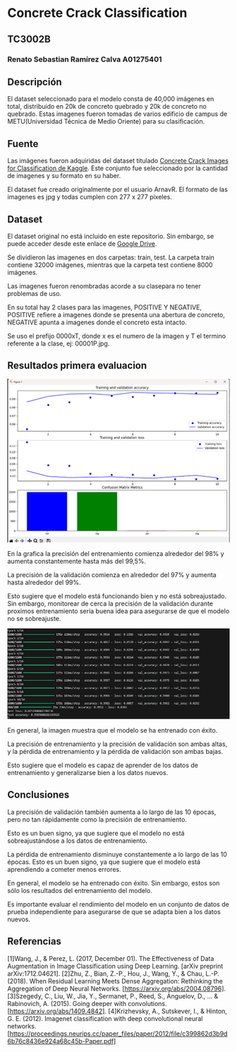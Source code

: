 # Concrete Crack Classification
## TC3002B
### Renato Sebastian Ramírez Calva A01275401
## Descripción
El dataset seleccionado para el modelo consta de 40,000 imágenes en total, distribuido en 20k de concreto quebrado y 20k de concreto no quebrado. Estas imagenes fueron tomadas de varios edificio de campus de METU(Universidad Técnica de Medio Oriente) para su clasificación.
## Fuente
Las imágenes fueron adquiridas del dataset titulado [Concrete Crack Images for Classification de Kaggle](https://www.kaggle.com/datasets/arnavr10880/concrete-crack-images-for-classification?select=Negative). 
Este conjunto fue seleccionado por la cantidad de imagenes y su formato en su haber.

El dataset fue creado originalmente por el usuario ArnavR. El formato de las imagenes es jpg y todas cumplen con 277 x 277 pixeles.


## Dataset
El dataset original no está incluido en este repositorio. Sin embargo, se puede acceder desde este enlace de [Google Drive](https://drive.google.com/drive/folders/1esR6ZMOZ3Ljps-FKKPdS_Y1fAdb_qZ6E?ths=true).

Se dividieron las imagenes en dos carpetas: train, test. La carpeta train contiene 32000 imágenes, mientras que la carpeta test contiene 8000 imágenes. 

Las imagenes fueron renombradas acorde a su clasepara no tener problemas de uso. 

En su total hay 2 clases para las imagenes, POSITIVE Y NEGATIVE, POSITIVE refiere a imagenes donde se presenta una abertura de concreto, NEGATIVE apunta a imagenes donde el concreto esta intacto.

Se uso el prefijo 0000xT, donde x es el numero de la imagen y T el termino referente a la clase, ej: 00001P.jpg.

## Resultados primera evaluacion
![Train and Validation de Modelo Sin Refinar](./img/Accuracy.png)



En la grafica la precisión del entrenamiento comienza alrededor del 98% y aumenta constantemente hasta más del 99,5%. 

La precisión de la validación comienza en alrededor del 97% y aumenta hasta alrededor del 99%. 

Esto sugiere que el modelo está funcionando bien y no está sobreajustado. Sin embargo, monitorear de cerca la precisión de la validación durante proximos entrenamiento seria buena idea para asegurarse de que el modelo no se sobreajuste.

![Epochs](./img/AccuracyModel.png)

En general, la imagen muestra que el modelo se ha entrenado con éxito. 

La precisión de entrenamiento y la precisión de validación son ambas altas, y la pérdida de entrenamiento y la pérdida de validación son ambas bajas. 

Esto sugiere que el modelo es capaz de aprender de los datos de entrenamiento y generalizarse bien a los datos nuevos.

## Conclusiones 

La precisión de validación también aumenta a lo largo de las 10 épocas, pero no tan rápidamente como la precisión de entrenamiento. 

Esto es un buen signo, ya que sugiere que el modelo no está sobreajustándose a los datos de entrenamiento.

La pérdida de entrenamiento disminuye constantemente a lo largo de las 10 épocas. Esto es un buen signo, ya que sugiere que el modelo está aprendiendo a cometer menos errores.

En general, el modelo se ha entrenado con éxito. Sin embargo, estos son sólo los resultados del entrenamiento del modelo. 

Es importante evaluar el rendimiento del modelo en un conjunto de datos de prueba independiente para asegurarse de que se adapta bien a los datos nuevos.

## Referencias
[1]Wang, J., & Perez, L. (2017, December 01). The Effectiveness of Data Augmentation in Image Classification using Deep Learning. [arXiv preprint arXiv:1712.04621].
[2]Zhu, Z., Bian, Z.-P., Hou, J., Wang, Y., & Chau, L.-P. (2018). When Residual Learning Meets Dense Aggregation: Rethinking the Aggregation of Deep Neural Networks. [https://arxiv.org/abs/2004.08796].
[3]Szegedy, C., Liu, W., Jia, Y., Sermanet, P., Reed, S., Anguelov, D., ... & Rabinovich, A. (2015). Going deeper with convolutions. [https://arxiv.org/abs/1409.4842].
[4]Krizhevsky, A., Sutskever, I., & Hinton, G. E. (2012). Imagenet classification with deep convolutional neural networks.[https://proceedings.neurips.cc/paper_files/paper/2012/file/c399862d3b9d6b76c8436e924a68c45b-Paper.pdf]


